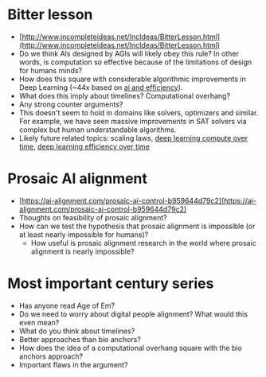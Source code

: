 # Bitter lesson
 - [http://www.incompleteideas.net/IncIdeas/BitterLesson.html](http://www.incompleteideas.net/IncIdeas/BitterLesson.html)
 - Do we think AIs designed by AGIs will likely obey this rule? In other
   words, is computation so effective because of the limitations of design for
   humans minds?
 - How does this square with considerable algorithmic improvements in Deep
   Learning (~44x based on [ai and efficiency](https://openai.com/blog/ai-and-efficiency/)).
 - What does this imply about timelines? Computational overhang?
 - Any strong counter arguments?
 - This doesn't seem to hold in domains like solvers, optimizers and similar.
   For example, we have seen massive improvements in SAT solvers via complex but
   human understandable algorithms.
 - Likely future related topics: scaling laws, 
  [deep learning compute over time](https://openai.com/blog/ai-and-efficiency/),
  [deep learning efficiency over time](https://openai.com/blog/ai-and-efficiency/)

# Prosaic AI alignment
 - [https://ai-alignment.com/prosaic-ai-control-b959644d79c2](https://ai-alignment.com/prosaic-ai-control-b959644d79c2)
 - Thoughts on feasibility of prosaic alignment?
 - How can we test the hypothesis that prosaic alignment is impossible (or at least nearly impossible for humans)?
   - How useful is prosaic alignment research in the world where prosaic alignment is nearly impossible?

# Most important century series
 - Has anyone read Age of Em?
 - Do we need to worry about digital people alignment? What would this even mean?
 - What do you think about timelines?
 - Better approaches than bio anchors?
 - How does the idea of a computational overhang square with the bio anchors approach? 
 - Important flaws in the argument?
